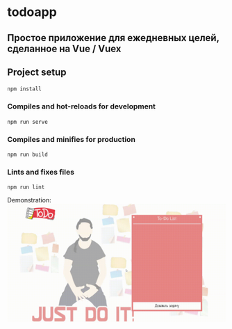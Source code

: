 # todoapp

## Простое приложение для ежедневных целей, сделанное на Vue / Vuex
## Project setup
```
npm install
```

### Compiles and hot-reloads for development
```
npm run serve
```

### Compiles and minifies for production
```
npm run build
```

### Lints and fixes files
```
npm run lint
```

Demonstration:
![all text](https://github.com/Arthur410/to-do-app/blob/master/todoDemonstration.gif)
